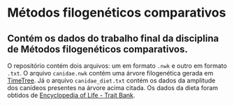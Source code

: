 # Métodos filogenéticos comparativos

## Contém os dados do trabalho final da disciplina de Métodos filogenéticos comparativos.

O repositório contém dois arquivos: um em formato `.nwk` e outro em formato `.txt`.
O arquivo `canidae.nwk` contém uma árvore filogenética gerada em [TimeTree](http://timetree.org/).
Já o arquivo `canidae_diet.txt` contém os dados da amplitude dos canídeos presentes na árvore acima citada. Os dados da dieta foram obtidos de [Encyclopedia of Life - Trait Bank](http://eol.org/traitbank).
